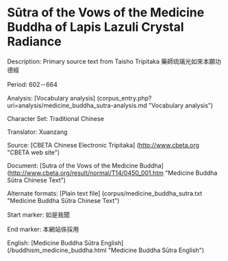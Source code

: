 # Sūtra of the Vows of the Medicine Buddha of Lapis Lazuli Crystal Radiance

Description: Primary source text from Taisho Tripitaka 藥師琉璃光如來本願功德經

Period: 602－664

Analysis: [Vocabulary analysis] (corpus_entry.php?uri=analysis/medicine_buddha_sutra-analysis.md "Vocabulary analysis")

Character Set: Traditional Chinese

Translator: Xuanzang

Source: [CBETA Chinese Electronic Tripitaka] (http://www.cbeta.org "CBETA web site")

Document: [Sutra of the Vows of the Medicine Buddha] (http://www.cbeta.org/result/normal/T14/0450_001.htm "Medicine Buddha Sūtra Chinese Text")

Alternate formats: [Plain text file] (corpus/medicine_buddha_sutra.txt "Medicine Buddha Sūtra Chinese Text")

Start marker: 如是我聞

End marker: 本網站係採用

English: [Medicine Buddha Sūtra English] (/buddhism_medicine_buddha.html "Medicine Buddha Sūtra English")


